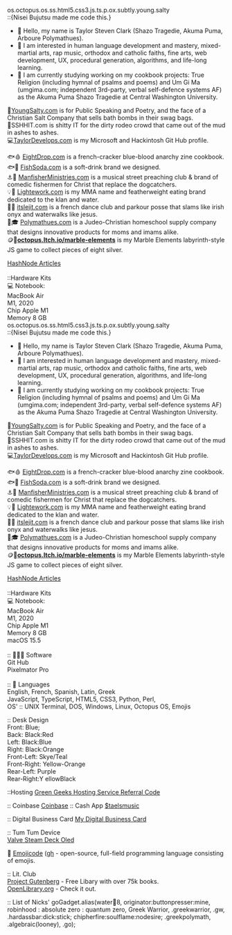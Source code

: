 os.octopus.os.ss.html5.css3.js.ts.p.ox.subtly.young.salty<br />
::{Nisei Bujutsu made me code this.}<br />

- 👋 Hello, my name is Taylor Steven Clark (Shazo Tragedie, Akuma Puma, Arboure Polymathues).<br />
- 👀 I am interested in human language development and mastery, mixed-martial arts, rap music, orthodox and catholic faiths, fine arts, web development, UX, procedural generation, algorithms, and life-long learning.<br />
- 🌱 I am currently studying working on my cookbook projects: True Religion (including hymnal of psalms and poems) and Um Gi Ma (umgima.com; independent 3rd-party, verbal self-defence systems AF) as the Akuma Puma Shazo Tragedie at Central Washington University.<br />

🧂<a href="https://youngsalty.com" target="_new">YoungSalty.com</a> is for Public Speaking and Poetry, and the face of a Christian Salt Company that sells bath bombs in their swag bags.<br />
💩SSHHIT.com is shitty IT for the dirty rodeo crowd that came out of the mud in ashes to ashes.<br />
💻<a href="https://taylordevelops.com/" target="_new">TaylorDevelops.com</a> is my Microsoft and Hackintosh Git Hub profile.<br />

🐟🩸 <u>EightDrop.com</u> is a french-cracker blue-blood anarchy zine cookbook.<br />
🐟🥤 <u>FishSoda.com</u> is a soft-drink brand we designed.<br />
⚓🔱 <u>ManfisherMinistries.com</u> is a musical street preaching club & brand of comedic fishermen for Christ that replace the dogcatchers.<br />
💡💸 <u>Lightework.com</u> is my MMA name and featherweight eating brand dedicated to the klan and water.<br />
👶🐤 <u>itslejit.com</u> is a french dance club and parkour posse that slams like irish onyx and waterwalks like jesus.<br />
🤟🎓 <u>Polymathues.com</u> is a Judeo-Christian homeschool supply company that designs innovative products for moms and imams alike.<br />
🪙🔘<a href="https://octopus.itch.io/marble-elements" tar="_new"><b>octopus.Itch.io/marble-elements</b></a> is my Marble Elements labyrinth-style JS game to collect pieces of eight silver.


<a href="https://taylorstevenclark.hashnode.dev" target=_new>HashNode Articles</a><br />
<br />
::Hardware Kits<br />
  💻 Notebook:<br />
MacBook Air<br />
M1, 2020<br />
Chip Apple M1<br />
Memory 8 GB<br />
os.octopus.os.ss.html5.css3.js.ts.p.ox.subtly.young.salty<br />
::{Nisei Bujutsu made me code this.}<br />

- 👋 Hello, my name is Taylor Steven Clark (Shazo Tragedie, Akuma Puma, Arboure Polymathues).<br />
- 👀 I am interested in human language development and mastery, mixed-martial arts, rap music, orthodox and catholic faiths, fine arts, web development, UX, procedural generation, algorithms, and life-long learning.<br />
- 🌱 I am currently studying working on my cookbook projects: True Religion (including hymnal of psalms and poems) and Um Gi Ma (umgima.com; independent 3rd-party, verbal self-defence systems AF) as the Akuma Puma Shazo Tragedie at Central Washington University.<br />

🧂<a href="https://youngsalty.com" target="_new">YoungSalty.com</a> is for Public Speaking and Poetry, and the face of a Christian Salt Company that sells bath bombs in their swag bags.<br />
💩SSHHIT.com is shitty IT for the dirty rodeo crowd that came out of the mud in ashes to ashes.<br />
💻<a href="https://taylordevelops.com/" target="_new">TaylorDevelops.com</a> is my Microsoft and Hackintosh Git Hub profile.<br />

🐟🩸 <u>EightDrop.com</u> is a french-cracker blue-blood anarchy zine cookbook.<br />
🐟🥤 <u>FishSoda.com</u> is a soft-drink brand we designed.<br />
⚓🔱 <u>ManfisherMinistries.com</u> is a musical street preaching club & brand of comedic fishermen for Christ that replace the dogcatchers.<br />
💡💸 <u>Lightework.com</u> is my MMA name and featherweight eating brand dedicated to the klan and water.<br />
👶🐤 <u>itslejit.com</u> is a french dance club and parkour posse that slams like irish onyx and waterwalks like jesus.<br />
🤟🎓 <u>Polymathues.com</u> is a Judeo-Christian homeschool supply company that designs innovative products for moms and imams alike.<br />
🪙🔘<a href="https://octopus.itch.io/marble-elements" tar="_new"><b>octopus.Itch.io/marble-elements</b></a> is my Marble Elements labyrinth-style JS game to collect pieces of eight silver.


<a href="https://taylorstevenclark.hashnode.dev" target=_new>HashNode Articles</a><br />
<br />
::Hardware Kits<br />
  💻 Notebook:<br />
MacBook Air<br />
M1, 2020<br />
Chip Apple M1<br />
Memory 8 GB<br />
macOS 15.5<br />
<br />
:: 👨🏿‍💻 Software<br />
Git Hub<br />
Pixelmator Pro<br />
<br />
:: 🤟 Languages<br />
English, French, Spanish, Latin, Greek<br />
JavaScript, TypeScript, HTML5, CSS3, Python, Perl, <br />
OS' :: UNIX Terminal, DOS, Windows, Linux, Octopus OS, Emojis<br />

:: Desk Design<br />
	Front:     Blue;<br />
	Back:     Black:Red<br />
	Left:     Black:Blue<br />
	Right:     Black:Orange<br />
	Front-Left:    Skye/Teal<br />
	Front-Right:    Yellow-Orange<br />
	Rear-Left:    Purple<br />
	Rear-Right:Y    ellowBlack<br />
 
::Hosting
<a href="https://www.greengeeks.com/track/u134519" target=_new><u>Green Geeks Hosting Service Referral Code</u></a>

:: Coinbase
<a href="https://coinbase.com/join/FM3ELUU?src=ios-link" target=_new><u>Coinbase</u></a>
:: Cash App
<a href="https://cash.app/$taelsmusic" target=_new>$taelsmusic</a>

:: Digital Business Card
<a href="https://mybcard.io/card/63cb6ab7-b6e9-4826-84e9-66e1412bf9f0" target=_new>My Digital Business Card</a>

:: Tum Tum Device<br />
<a href="https://www.amazon.com/dp/B0CQ3L4726/?coliid=IY2OVTCAQ4SO1&colid=PQ8QC20RWJZ3&psc=1&ref_=cm_sw_r_cp_ud_lstpd_SEW0AS05S6GDXSWHZGAN" target=_new>Valve Steam Deck Oled</a>

🐃 <a href="https://www.emojicode.org" target="_new">Emojicode</a> (<a href="https://github.com/emojicode">gh</a> - open-source,
full-field programming language
consisting of emojis.

:: Lit. Club<br />
<a href="https://www.gutenberg.org" target=_new>Project Gutenberg</a> - Free Libary with over 75k books.<br />
<a href="https://openlibrary.org" target=_new>OpenLibrary.org</a> - Check it out.

:: List of Nicks'
    goGadget.alias(water:octopus:8, originator:buttonpresser:mine, robinhood : absolute zero : quantum zero, Greek Warrior, .greekwarrior, .gw, .hardassbar:dick:stick; chipherfire:soulflame:nodesire; .greekpolymath, .algebraic(looney), .go);

